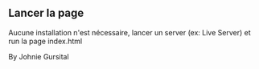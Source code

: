 ## Lancer la page

Aucune installation n'est nécessaire, lancer un server (ex: Live Server) et run la page index.html

By Johnie Gursital